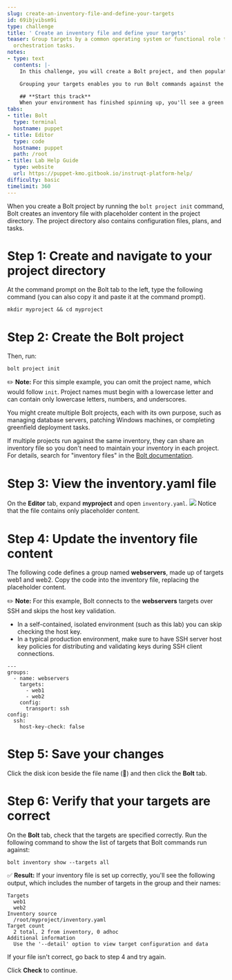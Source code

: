 ```yaml
---
slug: create-an-inventory-file-and-define-your-targets
id: 69ibjvibsm9i
type: challenge
title: ' Create an inventory file and define your targets'
teaser: Group targets by a common operating system or functional role to streamline
  orchestration tasks.
notes:
- type: text
  contents: |-
    In this challenge, you will create a Bolt project, and then populate its inventory file so that you can manage targets by group name. A Bolt project is a directory that contains the project files, configuration files, and data to run a workflow. The project's `inventory.yaml` file is where you define groups of targets and connection information.

    Grouping your targets enables you to run Bolt commands against the group instead of having to reference each target individually.

    ## **Start this track**
    When your environment has finished spinning up, you'll see a green **Start** button at the bottom of the screen (this takes about 1 minute). Click it when you're ready to begin the track.
tabs:
- title: Bolt
  type: terminal
  hostname: puppet
- title: Editor
  type: code
  hostname: puppet
  path: /root
- title: Lab Help Guide
  type: website
  url: https://puppet-kmo.gitbook.io/instruqt-platform-help/
difficulty: basic
timelimit: 360
---
```

When you create a Bolt project by running the ```bolt project init``` command, Bolt creates an inventory file with placeholder content in the project directory. The project directory also contains configuration files, plans, and tasks.

# Step 1: Create and navigate to your project directory
At the command prompt on the Bolt tab to the left, type the following command (you can also copy it and paste it at the command prompt).

 ```
 mkdir myproject && cd myproject
 ```

# Step 2: Create the Bolt project
Then, run:

 ```
 bolt project init
 ```

✏️ **Note:** For this simple example, you can omit the project name, which would follow `init`. Project names must begin with a lowercase letter and can contain only lowercase letters, numbers, and underscores.

You might create multiple Bolt projects, each with its own purpose, such as managing database servers, patching Windows machines, or completing greenfield deployment tasks.

If multiple projects run against the same inventory, they can share an inventory file so you don't need to maintain your inventory in each project. For details, search for "inventory files" in the [Bolt documentation](https://puppet.com/docs/bolt/latest/bolt.html).

# Step 3: View the inventory.yaml file
On the **Editor** tab, expand **myproject** and open `inventory.yaml`.
<img src="https://storage.googleapis.com/instruqt-images/Build-a-bolt-inventory-file-on-linux/myproject-2.png">
 Notice that the file contains only placeholder content.

# Step 4: Update the inventory file content
The following code defines a group named **webservers**, made up of targets web1 and web2. Copy the code into the inventory file, replacing the placeholder content.

✏️ **Note:**  For this example, Bolt connects to the **webservers** targets over SSH and skips the host key validation.
   - In a self-contained, isolated environment (such as this lab) you can skip checking the host key.
   - In a typical production environment, make sure to have SSH server host key policies for distributing and validating keys during SSH client connections.

    ---
    groups:
      - name: webservers
        targets:
          - web1
          - web2
        config:
          transport: ssh
    config:
      ssh:
        host-key-check: false

# Step 5: Save your changes

Click the disk icon beside the file name (💾) and then click the **Bolt** tab.

# Step 6: Verify that your targets are correct
On the **Bolt** tab, check that the targets are specified correctly. Run the following command to show the list of targets that Bolt commands run against:
```
bolt inventory show --targets all
```

✅ **Result:** If your inventory file is set up correctly, you'll see the following output, which includes the number of targets in the group and their names:

    Targets
      web1
      web2
    Inventory source
      /root/myproject/inventory.yaml
    Target count
      2 total, 2 from inventory, 0 adhoc
    Additional information
      Use the '--detail' option to view target configuration and data


If your file isn't correct, go back to step 4 and try again.

Click **Check** to continue.
